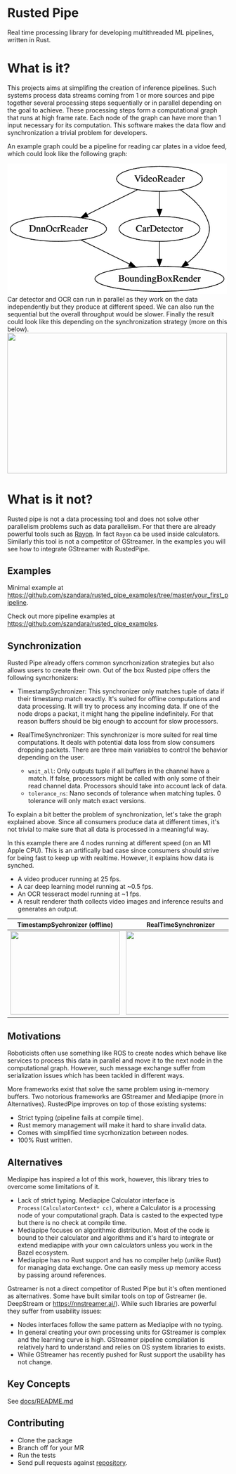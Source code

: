 # Rusted Pipe

Real time processing library for developing multithreaded ML pipelines, written in Rust.

# What is it?

This projects aims at simplifing the creation of inference pipelines. Such systems process data streams coming from 1 or more sources and pipe together several processing steps sequentially or in parallel depending on the goal to achieve. These processing steps form a computational graph that runs at high frame rate. Each node of the graph can have more than 1 input necessary for its computation. This software makes the data flow and synchronization a trivial problem for developers.

An example graph could be a pipeline for reading car plates in a vidoe feed, which could look like the following graph:

<img src="docs/graph.png" width="500">
Car detector and OCR can run in parallel as they work on the data independently but they produce at different speed. We can also run the sequential but the overall throughput would be slower.
Finally the result could look like this depending on the synchronization strategy (more on this below).

<img src="docs/synced.gif" width="500" height="320">

# What is it not?
Rusted pipe is not a data processing tool and does not solve other parallelism problems such as data parallelism. For that there are already powerful tools such as [Rayon](https://github.com/rayon-rs/rayon). In fact `Rayon` ca be used inside calculators. Similarly this tool is not a competitor of GStreamer. In the examples you will see how to integrate GStreamer with RustedPipe.

## Examples

Minimal example at https://github.com/szandara/rusted_pipe_examples/tree/master/your_first_pipeline.

Check out more pipeline examples at https://github.com/szandara/rusted_pipe_examples.

## Synchronization

Rusted Pipe already offers common syncrhonization strategies but also allows users to create their own. Out of the box Rusted pipe offers the following syncrhonizers:

- TimestampSychronizer: This synchronizer only matches tuple of data if their timestamp match exactly. It's suited for offline computations and data processing. It will try to process any incoming data. If one of the node drops a packat, it might hang the pipeline indefinitely. For that reason buffers should be big enough to account for slow processors.

- RealTimeSynchronizer: This synchronizer is more suited for real time computations. It deals with potential data loss from slow consumers dropping packets. There are three main variables to control the behavior depending on the user.
  - `wait_all`: Only outputs tuple if all buffers in the channel have a match. If false, processors might be called with only some of their read channel data. Processors should take into account lack of data.
  - `tolerance_ns`: Nano seconds of tolerance when matching tuples. 0 tolerance will only match exact versions.

To explain a bit better the problem of synchronization, let's take the graph explained above. Since all consumers produce data at different times, it's not trivial to make sure that all data is processed in a meaningful way. 

In this example there are 4 nodes running at different speed (on an M1 Apple CPU). This is an artifically bad case since consumers should strive for being fast to keep up with realtime. However, it explains how data is synched.

- A video producer running at 25 fps.
- A car deep learning model running at ~0.5 fps.
- An OCR tesseract model running at ~1 fps.
- A result renderer thath collects video images and inference results and generates an output.


| TimestampSychronizer (offline)      | RealTimeSynchronizer
| ----------- | ----------- |
|<img src="docs/synced.gif" width="249" height="190"> | <img src="docs/buffered.gif" width="249" height="190"> |

## Motivations

Roboticists often use something like ROS to create nodes which behave like services to process this data in parallel and move it to the next node in the computational graph. However, such message exchange suffer from serialization issues which has been tackled in different ways.

More frameworks exist that solve the same problem using in-memory buffers. Two notorious frameworks are GStreamer and Mediapipe (more in Alternatives). RustedPipe improves on top of those existing systems:
- Strict typing (pipeline fails at compile time).
- Rust memory management will make it hard to share invalid data.
- Comes with simplified time sycrhonization between nodes.
- 100% Rust written.

## Alternatives

Mediapipe has inspired a lot of this work, however, this library tries to overcome some limitations of it.
- Lack of strict typing. Mediapipe Calculator interface is `Process(CalculatorContext* cc)`, where a Calculator is a processing node of your computational graph. Data is casted to the expected type but there is no check at compile time.
- Mediapipe focuses on algorithmic distribution. Most of the code is bound to their calculator and algorithms and it's hard to integrate or extend mediapipe with your own calculators unless you work in the Bazel ecosystem.
- Mediapipe has no Rust support and has no compiler help (unlike Rust) for managing data exchange. One can easily mess up memory access by passing around references.

Gstreamer is not a direct competitor of Rusted Pipe but it's often mentioned as alternatives. Some have built similar tools on top of Gstreamer (ie. DeepStream or https://nnstreamer.ai/). While such libraries are powerful they suffer from usability issues:
- Nodes interfaces follow the same pattern as Mediapipe with no typing.
- In general creating your own processing units for GStreamer is complex and the learning curve is high. GStreamer pipeline compilation is relatively hard to understand and relies on OS system libraries to exists.
- While GStreamer has recently pushed for Rust support the usability has not change.


## Key Concepts

See [docs/README.md](docs/README.md)

## Contributing
- Clone the package
- Branch off for your MR
- Run the tests
- Send pull requests against  [repository](https://github.com/szandara/rustedpipe). 
